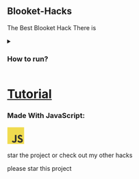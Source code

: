## Blooket-Hacks
The Best Blooket Hack There is

<details><summary><h3>How to run?</h3></summary>
simply select a hack folder and copy it then on your computer left click and click on inspect then go to console and paste the hack in then 
refresh your browser.
</details>





# [Tutorial](https://www.youtube.com/watch?v=0pJW6SOabk0)










<h3 align="left">Made With JavaScript:</h3>
<p align="left"> <a href="https://developer.mozilla.org/en-US/docs/Web/JavaScript" target="_blank" rel="noreferrer"> <img
src="https://raw.githubusercontent.com/devicons/devicon/master/icons/javascript/javascript-original.svg" alt="javascript" width="40" height="40"/> </a> </p>

star the project or check out my other hacks 

please star this project
